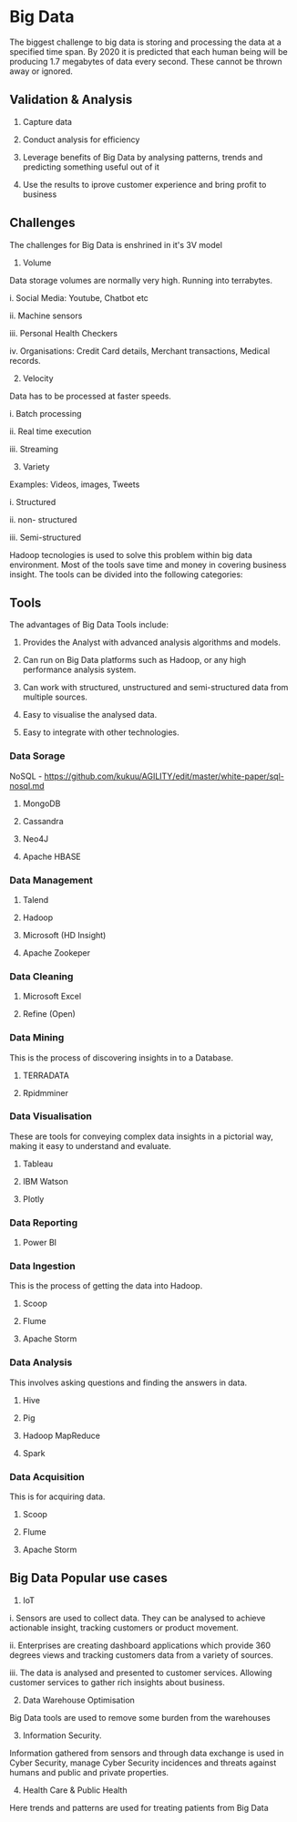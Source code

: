 # Big Data



The biggest challenge to big data is storing and processing the data at a specified time span. By 2020 it is predicted that each human being will be producing 1.7 megabytes of data every second. These cannot be thrown away or ignored.


## Validation & Analysis

1. Capture data

2. Conduct analysis for efficiency

3. Leverage benefits of Big Data by analysing patterns, trends and predicting something 
useful out of it

4. Use the results to iprove customer experience and bring profit to business



## Challenges

The challenges for Big Data is enshrined in it's 3V model


1. Volume 

Data storage volumes are normally very high. Running into terrabytes. 

i. Social Media:  Youtube, Chatbot etc

ii. Machine sensors

iii. Personal Health Checkers

iv. Organisations: Credit Card details, Merchant transactions, Medical records.



2. Velocity

Data has to be processed at faster speeds.

i. Batch processing

ii. Real time execution

iii. Streaming



3. Variety

Examples: Videos, images, Tweets

i. Structured

ii. non- structured

iii. Semi-structured



Hadoop tecnologies is used to solve  this problem within big data environment. Most of the tools save time and money in covering business insight. The tools can be divided into the following categories:


## Tools

The advantages of Big Data Tools include:


1. Provides the Analyst with advanced analysis algorithms and models.

2. Can run on Big Data platforms such as Hadoop, or any high performance analysis system.

3. Can work with structured, unstructured and semi-structured data from multiple sources.

4. Easy to visualise the analysed data.

5. Easy to integrate with other technologies.




### Data Sorage 


NoSQL - https://github.com/kukuu/AGILITY/edit/master/white-paper/sql-nosql.md


1. MongoDB

2. Cassandra

3. Neo4J

4. Apache HBASE




### Data Management

1. Talend

2. Hadoop

3. Microsoft (HD Insight)

4. Apache Zookeper




### Data Cleaning


1. Microsoft Excel 

2. Refine (Open)



### Data Mining

This is the process of discovering insights in to a Database.


1. TERRADATA 

2. Rpidmminer


### Data Visualisation

These are tools for conveying complex data insights in a pictorial way, making it easy to understand and evaluate.


1. Tableau

2. IBM Watson

3. Plotly


### Data Reporting


1. Power BI


### Data Ingestion

This is the process of getting the data into Hadoop.


1. Scoop

2. Flume

3. Apache Storm


### Data Analysis

This involves asking questions and finding the answers in data.


1. Hive

2. Pig

3. Hadoop MapReduce

4. Spark



### Data Acquisition

This is for acquiring data.


1. Scoop

2. Flume

3. Apache Storm



## Big Data Popular use cases


1. IoT

i. Sensors are used to collect data. They can be analysed to achieve actionable insight, tracking customers or product movement.

ii. Enterprises are creating dashboard applications which provide 360 degrees views and tracking customers data from a variety of sources.

iii. The data is analysed and presented to customer services. Allowing customer services to gather rich insights about business.



2.  Data Warehouse Optimisation

Big Data tools are used to remove some burden from the warehouses


3. Information Security.

Information gathered from sensors and through data exchange is used in Cyber Security, manage Cyber Security incidences and threats against humans and public and private properties.

4. Health Care & Public Health

Here trends and patterns are used for treating patients from Big Data
